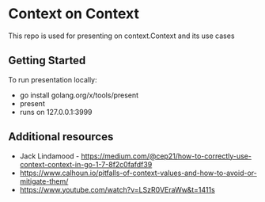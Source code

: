 # Context on Context
This repo is used for presenting on context.Context and its use cases

## Getting Started

To run presentation locally: 
- go install golang.org/x/tools/present
- present 
- runs on 127.0.0.1:3999

## Additional resources
- Jack Lindamood - https://medium.com/@cep21/how-to-correctly-use-context-context-in-go-1-7-8f2c0fafdf39
- https://www.calhoun.io/pitfalls-of-context-values-and-how-to-avoid-or-mitigate-them/
- https://www.youtube.com/watch?v=LSzR0VEraWw&t=1411s

